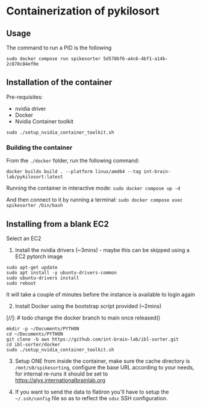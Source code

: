 # Containerization of pykilosort

## Usage
 
The command to run a PID is the following
 ```shell
sudo docker compose run spikesorter 5d570bf6-a4c6-4bf1-a14b-2c878c84ef0e
 ```

## Installation of the container

Pre-requisites:
- nvidia driver
- Docker
- Nvidia Container toolkit

```
sudo ./setup_nvidia_container_toolkit.sh
```

### Building the container

From the `./docker` folder, run the following command:
```shell
docker buildx build . --platform linux/amd64 --tag int-brain-lab/pykilosort:latest
```

Running the container in interactive mode: 
`sudo docker compose up -d`

And then connect to it by running a terminal:
`sudo docker compose exec spikesorter /bin/bash`


## Installing from a blank EC2

Select an EC2

1. Install the nvidia drivers (~3mins) - maybe this can be skipped using a EC2 pytorch image
```
sudo apt-get update
sudo apt install -y ubuntu-drivers-common
sudo ubuntu-drivers install
sudo reboot
```
It will take a couple of minutes before the instance is available to login again

2. Install Docker using the bootstrap script provided (~2mins)

[//]: # todo change the docker branch to main once released()
```
mkdir -p ~/Documents/PYTHON
cd ~/Documents/PYTHON
git clone -b aws https://github.com/int-brain-lab/ibl-sorter.git
cd ibl-sorter/docker
sudo ./setup_nvidia_container_toolkit.sh
```

3. Setup ONE from inside the container, make sure the cache directory is `/mnt/s0/spikesorting`, configure the base URL according to your needs,
for internal re-runs it should be set to https://alyx.internationalbrainlab.org


4. If you want to send the data to flatiron you'll have to setup the `~/.ssh/config` file so as to reflect the `sdsc` SSH configuration.

